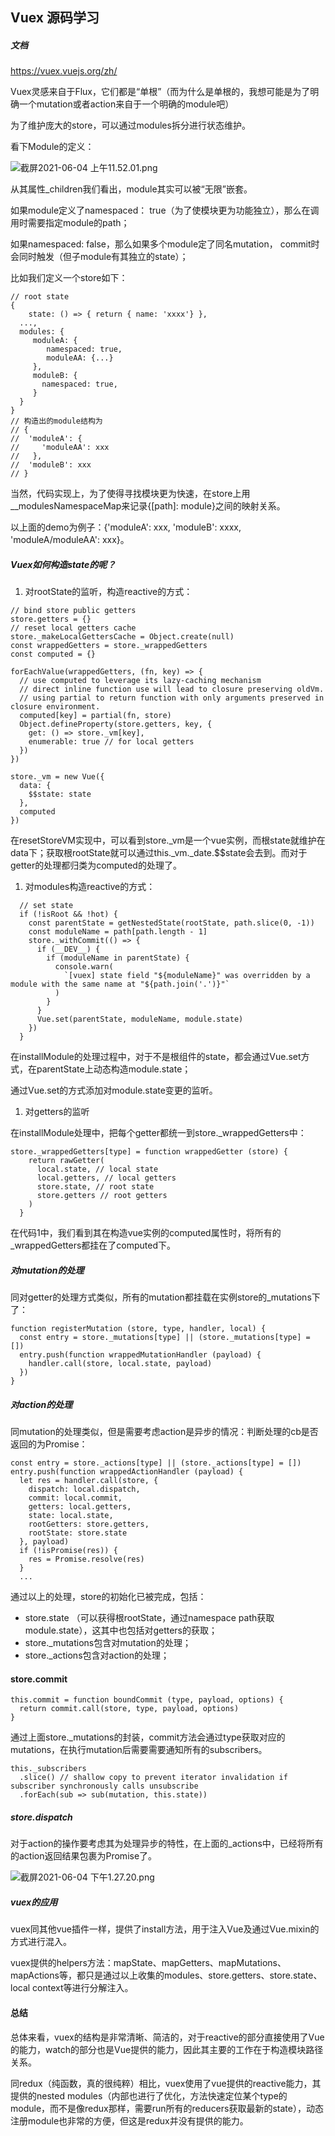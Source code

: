 ## Vuex 源码学习

##### 文档

https://vuex.vuejs.org/zh/

Vuex灵感来自于Flux，它们都是“单根”（而为什么是单根的，我想可能是为了明确一个mutation或者action来自于一个明确的module吧）

为了维护庞大的store，可以通过modules拆分进行状态维护。

看下Module的定义：

![截屏2021-06-04 上午11.52.01.png](https://cdn.nlark.com/yuque/0/2021/png/388960/1622778746132-1086ceff-f36c-4410-a55e-2ed38179098d.png?x-oss-process=image%2Fresize%2Cw_1000)

从其属性_children我们看出，module其实可以被“无限”嵌套。

如果module定义了namespaced： true（为了使模块更为功能独立），那么在调用时需要指定module的path；

如果namespaced: false，那么如果多个module定了同名mutation， commit时会同时触发（但子module有其独立的state）；

比如我们定义一个store如下：

```
// root state
{
    state: () => { return { name: 'xxxx'} },
  ...,
  modules: {
     moduleA: {
        namespaced: true,
        moduleAA: {...} 
     },
     moduleB: {
       namespaced: true,
     }
  }
}
// 构造出的module结构为
// {
//  'moduleA': {
//     'moduleAA': xxx
//   },
//  'moduleB': xxx
// }
```

当然，代码实现上，为了使得寻找模块更为快速，在store上用__modulesNamespaceMap来记录{[path]: module}之间的映射关系。

以上面的demo为例子：{'moduleA': xxx, 'moduleB': xxxx, 'moduleA/moduleAA': xxx}。




##### Vuex如何构造state的呢？

1. 对rootState的监听，构造reactive的方式：

```
// bind store public getters
store.getters = {}
// reset local getters cache
store._makeLocalGettersCache = Object.create(null)
const wrappedGetters = store._wrappedGetters
const computed = {}

forEachValue(wrappedGetters, (fn, key) => {
  // use computed to leverage its lazy-caching mechanism
  // direct inline function use will lead to closure preserving oldVm.
  // using partial to return function with only arguments preserved in closure environment.
  computed[key] = partial(fn, store)
  Object.defineProperty(store.getters, key, {
    get: () => store._vm[key],
    enumerable: true // for local getters
  })
})

store._vm = new Vue({
  data: {
    $$state: state
  },
  computed
})
```

在resetStoreVM实现中，可以看到store._vm是一个vue实例，而根state就维护在data下；获取根rootState就可以通过this._vm._date.$$state会去到。而对于getter的处理都归类为computed的处理了。

1. 对modules构造reactive的方式：

```
  // set state
  if (!isRoot && !hot) {
    const parentState = getNestedState(rootState, path.slice(0, -1))
    const moduleName = path[path.length - 1]
    store._withCommit(() => {
      if (__DEV__) {
        if (moduleName in parentState) {
          console.warn(
            `[vuex] state field "${moduleName}" was overridden by a module with the same name at "${path.join('.')}"`
          )
        }
      }
      Vue.set(parentState, moduleName, module.state)
    })
  }
```

在installModule的处理过程中，对于不是根组件的state，都会通过Vue.set方式，在parentState上动态构造module.state；

通过Vue.set的方式添加对module.state变更的监听。

1. 对getters的监听

在installModule处理中，把每个getter都统一到store._wrappedGetters中：

```
store._wrappedGetters[type] = function wrappedGetter (store) {
    return rawGetter(
      local.state, // local state
      local.getters, // local getters
      store.state, // root state
      store.getters // root getters
    )
  }
```

在代码1中，我们看到其在构造vue实例的computed属性时，将所有的_wrappedGetters都挂在了computed下。



##### 对mutation的处理

同对getter的处理方式类似，所有的mutation都挂载在实例store的_mutations下了：

```
function registerMutation (store, type, handler, local) {
  const entry = store._mutations[type] || (store._mutations[type] = [])
  entry.push(function wrappedMutationHandler (payload) {
    handler.call(store, local.state, payload)
  })
}
```

##### 对action的处理

同mutation的处理类似，但是需要考虑action是异步的情况：判断处理的cb是否返回的为Promise：

```
const entry = store._actions[type] || (store._actions[type] = [])
entry.push(function wrappedActionHandler (payload) {
  let res = handler.call(store, {
    dispatch: local.dispatch,
    commit: local.commit,
    getters: local.getters,
    state: local.state,
    rootGetters: store.getters,
    rootState: store.state
  }, payload)
  if (!isPromise(res)) {
    res = Promise.resolve(res)
  }
  ...
```



通过以上的处理，store的初始化已被完成，包括：

- store.state （可以获得根rootState，通过namespace path获取module.state），这其中也包括对getters的获取；
- store._mutations包含对mutation的处理；
- store._actions包含对action的处理；



#### store.commit

```
this.commit = function boundCommit (type, payload, options) {
  return commit.call(store, type, payload, options)
}
```

通过上面store._mutations的封装，commit方法会通过type获取对应的mutations，在执行mutation后需要需要通知所有的subscribers。

```
this._subscribers
  .slice() // shallow copy to prevent iterator invalidation if subscriber synchronously calls unsubscribe
  .forEach(sub => sub(mutation, this.state))
```



##### store.dispatch

对于action的操作要考虑其为处理异步的特性，在上面的_actions中，已经将所有的action返回结果包裹为Promise了。

![截屏2021-06-04 下午1.27.20.png](https://cdn.nlark.com/yuque/0/2021/png/388960/1622784449081-75819b56-2a9c-4102-8b4e-59c35071ba7a.png?)



##### vuex的应用

vuex同其他vue插件一样，提供了install方法，用于注入Vue及通过Vue.mixin的方式进行混入。

vuex提供的helpers方法：mapState、mapGetters、mapMutations、mapActions等，都只是通过以上收集的modules、store.getters、store.state、local context等进行分解注入。

#### 总结

总体来看，vuex的结构是非常清晰、简洁的，对于reactive的部分直接使用了Vue的能力，watch的部分也是Vue提供的能力，因此其主要的工作在于构造模块路径关系。

同redux（纯函数，真的很纯粹）相比，vuex使用了vue提供的reactive能力，其提供的nested modules（内部也进行了优化，方法快速定位某个type的module，而不是像redux那样，需要run所有的reducers获取最新的state），动态注册module也非常的方便，但这是redux并没有提供的能力。